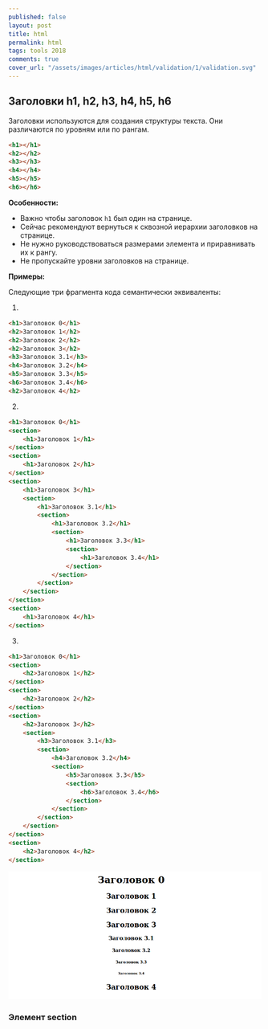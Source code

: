 ```yaml
---
published: false
layout: post
title: html
permalink: html
tags: tools 2018
comments: true
cover_url: "/assets/images/articles/html/validation/1/validation.svg"
---
```


## Заголовки h1, h2, h3, h4, h5, h6

Заголовки используются для создания структуры текста. Они различаются по уровням или по рангам.

~~~html
<h1></h1>
<h2></h2>
<h3></h3>
<h4></h4>
<h5></h5>
<h6></h6>
~~~

**Особенности:**
- Важно чтобы заголовок `h1` был один на странице.
- Сейчас рекомендуют вернуться к сквозной иерархии заголовков на странице.
- Не нужно руководствоваться размерами элемента и приравнивать их к рангу.
- Не пропускайте уровни заголовков на странице.

**Примеры:**

Следующие три фрагмента кода семантически эквиваленты:

1.

~~~html
<h1>Заголовок 0</h1>
<h2>Заголовок 1</h2>
<h2>Заголовок 2</h2>
<h2>Заголовок 3</h2>
<h3>Заголовок 3.1</h3>
<h4>Заголовок 3.2</h4>
<h5>Заголовок 3.3</h5>
<h6>Заголовок 3.4</h6>
<h2>Заголовок 4</h2>
~~~

2.

~~~html
<h1>Заголовок 0</h1>
<section>
    <h1>Заголовок 1</h1>
</section>
<section>
    <h1>Заголовок 2</h1>
</section>
<section>
    <h1>Заголовок 3</h1>
    <section>
        <h1>Заголовок 3.1</h1>
        <section>
            <h1>Заголовок 3.2</h1>
            <section>
                <h1>Заголовок 3.3</h1>
                <section>
                    <h1>Заголовок 3.4</h1>
                </section>
            </section>
        </section>
    </section>
</section>
<section>
    <h1>Заголовок 4</h1>
</section>
~~~

3.

~~~html
<h1>Заголовок 0</h1>
<section>
    <h2>Заголовок 1</h2>
</section>
<section>
    <h2>Заголовок 2</h2>
</section>
<section>
    <h2>Заголовок 3</h2>
    <section>
        <h3>Заголовок 3.1</h3>
        <section>
            <h4>Заголовок 3.2</h4>
            <section>
                <h5>Заголовок 3.3</h5>
                <section>
                    <h6>Заголовок 3.4</h6>
                </section>
            </section>
        </section>
    </section>
</section>
<section>
    <h2>Заголовок 4</h2>
</section>
~~~

<img src="/assets/images/articles/html/html/tags/headers/headers1.png" alt="Пример заголовков" data-action="zoom">

### Элемент section

